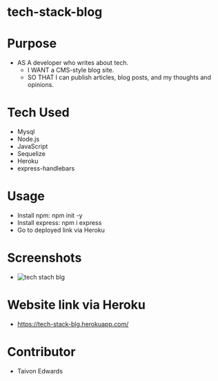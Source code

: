 # tech-stack-blog

# Purpose
* AS A developer who writes about tech.
  - I WANT a CMS-style blog site.
  - SO THAT I can publish articles, blog posts, and my thoughts and opinions.


# Tech Used
* Mysql
* Node.js
* JavaScript
* Sequelize
* Heroku
* express-handlebars

# Usage 
* Install npm: npm init -y
* Install express: npm i express
* Go to deployed link via Heroku

# Screenshots
* ![tech stach blg](https://user-images.githubusercontent.com/92614793/166168382-e1479862-f645-49ee-aa9f-f25668911487.jpg)


  
# Website link via Heroku 
* https://tech-stack-blg.herokuapp.com/


# Contributor
* Taivon Edwards
